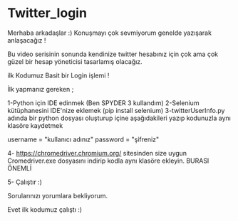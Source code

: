 # Twitter_login

Merhaba arkadaşlar :) Konuşmayı çok sevmiyorum genelde yazışarak anlaşacağız !

Bu video serisinin sonunda kendinize twitter hesabınız için çok ama çok güzel bir hesap yöneticisi tasarlamış olacağız.

ilk Kodumuz Basit bir Login işlemi !

İlk yapmanız gereken ;

1-Python için IDE edinmek (Ben SPYDER 3 kullandım) 2-Selenium kütüphanesini IDE'nize eklemek (pip install selenium) 3-twitterUserInfo.py adında bir python dosyası oluşturup içine aşağıdakileri yazıp kodunuzla aynı klasöre kaydetmek

username = "kullanıcı adınız" password = "şifreniz"

4- https://chromedriver.chromium.org/ sitesinden size uygun Cromedriver.exe dosyasını indirip kodla aynı klasöre ekleyin. BURASI ÖNEMLİ

5- Çalıştır :)

Sorularınızı yorumlara bekliyorum.

Evet ilk kodumuz çalıştı :)
